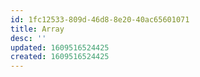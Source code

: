 ```yaml
---
id: 1fc12533-809d-46d8-8e20-40ac65601071
title: Array
desc: ''
updated: 1609516524425
created: 1609516524425
---
```


